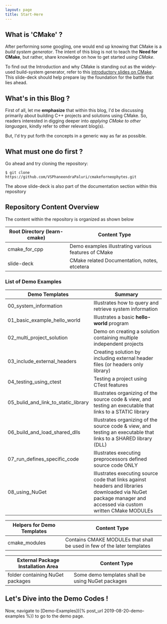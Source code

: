 ```yaml
---
layout: page
title: Start-Here
---
```


## What is 'CMake' ?
After performing some googling, one would end up knowing that CMake is a *build system generator*.  The intent of this blog is not to teach the **Need for CMake**, but rather, share knowledge on how to get started *using CMake*.

To find out the Introduction and why CMake is standing out as the widely-used build-system generator, refer to this 
[introductory slides on CMake]({{site.url}}/slide-deck/learn-cmake.pptx).  This slide-deck should help prepare lay the foundation for the battle that lies ahead.


## What's in this Blog ?
First of all, let me **emphasize** that within this blog, I'd be discussing primarily about building C++ projects and solutions using CMake.  So, readers interested in digging deeper into *applying CMake to other languages*, kindly refer to other relevant blog(s).

But, I'd try put forth the concepts in a generic way as far as possible.


## What must one do first ?
Go ahead and try cloning the repository:

```
$ git clone https://github.com/VSPhaneendraPaluri/cmakeforneophytes.git
```

The above slide-deck is also part of the documentation section within this repository


## Repository Content Overview

The content within the repository is organized as shown below

Root Directory (learn-cmake)  |  Content Type
------------- | -------------
cmake_for_cpp | Demo examples illustrating various features of CMake
slide-deck    | CMake related Documentation, notes, etcetera


### List of Demo Examples

Demo Templates  |  Summary
----------------------------------- | ------------------------------
00_system_information               | Illustrates how to query and retrieve system information
01_basic_example_hello_world        | Illustrates a basic **hello-world** program
02_multi_project_solution           | Demo on creating a solution containing multiple independent projects
03_include_external_headers         | Creating solution by including external header files (or headers only library)
04_testing_using_ctest              | Testing a project using CTest features
05_bulid_and_link_to_static_library | Illustrates organizing of the source code & view, and testing an executable that links to a STATIC library
06_build_and_load_shared_dlls       | Illustrates organizing of the source code & view, and testing an executable that links to a SHARED library (DLL)
07_run_defines_specific_code        | Illustrates executing preprocessors defined source code ONLY
08_using_NuGet                      | Illustrates executing source code that links against headers and libraries downloaded via NuGet package manager and accessed via custom written CMake MODULEs

Helpers for Demo Templates  |  Content Type
----------------------------------- | ------------------------------
cmake_modules                       | Contains CMAKE MODULEs that shall be used in few of the later templates

External Package Installation Area|  Content Type
----------------------------------- | ------------------------------
folder containing NuGet packages    | Some demo templates shall be using NuGet packages


## Let's Dive into the Demo Codes !

Now, navigate to [Demo-Examples]({% post_url 2019-08-20-demo-examples %}) to go to the demo page.